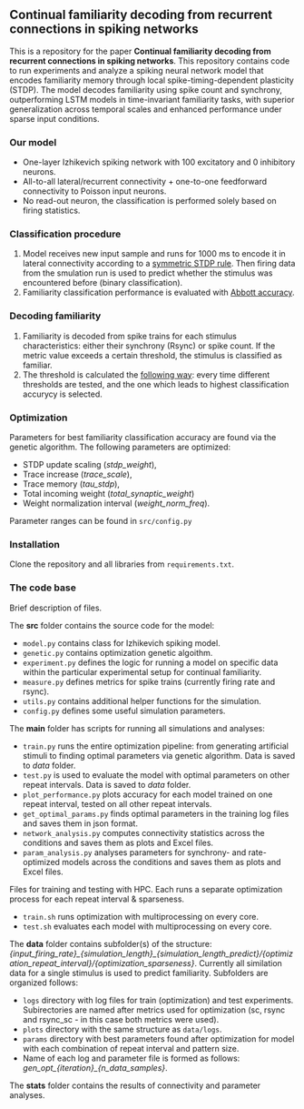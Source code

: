 ## Continual familiarity decoding from recurrent connections in spiking networks
This is a repository for the paper **Continual familiarity decoding from recurrent connections in spiking networks**. 
This repository contains code to run experiments and analyze a spiking neural network model that encodes familiarity memory through local spike-timing-dependent plasticity (STDP). 
The model decodes familiarity using spike count and synchrony, outperforming LSTM models in time-invariant familiarity tasks, with superior generalization across temporal scales and enhanced performance under sparse input conditions.

### Our model
- One-layer Izhikevich spiking network with 100 excitatory and 0 inhibitory neurons.
- All-to-all lateral/recurrent connectivity + one-to-one feedforward connectivity to Poisson input neurons.
- No read-out neuron, the classification is performed solely based on firing statistics.

### Classification procedure
1) Model receives new input sample and runs for 1000 ms to encode it in lateral connectivity according to a [symmetric STDP rule](src/model.py#L65). Then firing data from the smulation run is used to predict whether the stimulus was encountered before (binary classification).
3) Familiarity classification performance is evaluated with [Abbott accuracy](src/measure.py#L19).

### Decoding familiarity
1) Familiarity is decoded from spike trains for each stimulus characteristics: either their synchrony (Rsync) or spike count. If the metric value exceeds a certain threshold, the stimulus is classified as familiar.
2) The threshold is calculated the [following way](src/experiment.py#L49): every time different thresholds are tested, and the one which leads to highest classification accurycy is selected. 

### Optimization
Parameters for best familiarity classification accuracy are found via the genetic algorithm. 
The following parameters are optimized:
- STDP update scaling (_stdp_weight_),
- Trace increase (_trace_scale_),
- Trace memory (_tau_stdp_),
- Total incoming weight (_total_synaptic_weight_)
- Weight normalization interval (_weight_norm_freq_).

Parameter ranges can be found in `src/config.py`

### Installation
Clone the repository and all libraries from `requirements.txt`.

### The code base
Brief description of files. 

The **src** folder contains the source code for the model:
- `model.py` contains class for Izhikevich spiking model.
- `genetic.py` contains optimization genetic algoithm.
- `experiment.py` defines the logic for running a model on specific data within the particular experimental setup for continual familiarity.
- `measure.py` defines metrics for spike trains (currently firing rate and rsync).
- `utils.py` contains additional helper functions for the simulation.
- `config.py` defines some useful simulation parameters.

The **main** folder has scripts for running all simulations and analyses:
- `train.py` runs the entire optimization pipeline: from generating artificial stimuli to finding optimal parameters via genetic algorithm. Data is saved to _data_ folder.
- `test.py` is used to evaluate the model with optimal parameters on other repeat intervals. Data is saved to _data_ folder.
- `plot_performance.py` plots accuracy for each model trained on one repeat interval, tested on all other repeat intervals.
- `get_optimal_params.py` finds optimal parameters in the training log files and saves them in json format.
- `network_analysis.py` computes connectivity statistics across the conditions and saves them as plots and Excel files.
- `param_analysis.py` analyses parameters for synchrony- and rate-optimized models across the conditions and saves them as plots and Excel files.

Files for training and testing with HPC. Each runs a separate optimization process for each repeat interval & sparseness.
- `train.sh` runs optimization with multiprocessing on every core.
- `test.sh` evaluates each model with multiprocessing on every core. 

The **data** folder contains subfolder(s) of the structure: 
_{input\_firing\_rate}\_{simulation\_length}\_{simulation\_length\_predict}/{optimization\_repeat\_interval}/{optimization\_sparseness}_. Currently all similation data for a single stimulus is used to predict familiarity. 
Subfolders are organized follows: 
- `logs` directory with log files for train (optimization) and test experiments. Subirectories are named after metrics used for optimization (sc, rsync and rsync_sc - in this case both metrics were used).
- `plots` directory with the same structure as `data/logs`. 
- `params` directory with best parameters found after optimization for model with each combination of repeat interval and pattern size.
- Name of each log and parameter file is formed as follows: _gen\_opt\_{iteration}\_{n\_data\_samples}_.

The **stats** folder contains the results of connectivity and parameter analyses.
